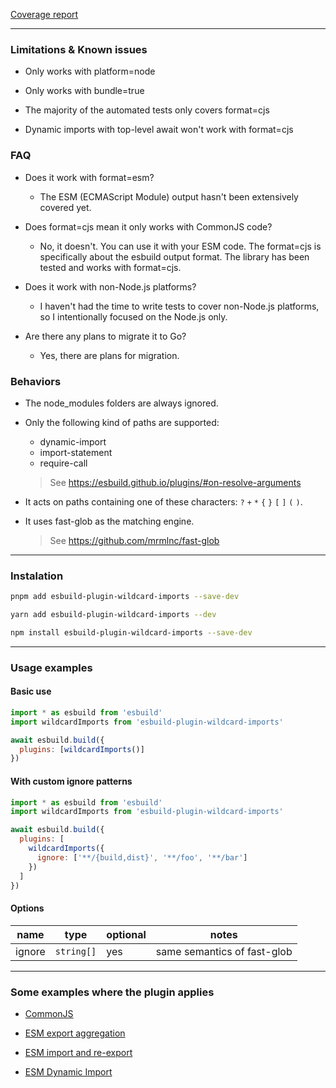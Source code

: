 <a href="./coverage.txt">Coverage report</a>

---

### Limitations & Known issues

- Only works with platform=node

- Only works with bundle=true

- The majority of the automated tests only covers format=cjs

- Dynamic imports with top-level await won't work with format=cjs

### FAQ

- Does it work with format=esm?

  - The ESM (ECMAScript Module) output hasn't been extensively covered yet.

- Does format=cjs mean it only works with CommonJS code?

  - No, it doesn't. You can use it with your ESM code. The format=cjs is specifically about the esbuild output format. The library has been tested and works with format=cjs.

- Does it work with non-Node.js platforms?

  - I haven't had the time to write tests to cover non-Node.js platforms, so I intentionally focused on the Node.js only.

- Are there any plans to migrate it to Go?

  - Yes, there are plans for migration.

### Behaviors

- The node_modules folders are always ignored.

- Only the following kind of paths are supported:

  - dynamic-import
  - import-statement
  - require-call

  > See https://esbuild.github.io/plugins/#on-resolve-arguments

- It acts on paths containing one of these characters: `?` `+` `*` `{` `}` `[` `]` `(` `)`.

- It uses fast-glob as the matching engine.

  > See https://github.com/mrmlnc/fast-glob

---

### Instalation

```bash
pnpm add esbuild-plugin-wildcard-imports --save-dev
```

```bash
yarn add esbuild-plugin-wildcard-imports --dev
```

```bash
npm install esbuild-plugin-wildcard-imports --save-dev
```

---

### Usage examples

#### Basic use

```javascript
import * as esbuild from 'esbuild'
import wildcardImports from 'esbuild-plugin-wildcard-imports'

await esbuild.build({
  plugins: [wildcardImports()]
})
```

#### With custom ignore patterns

```javascript
import * as esbuild from 'esbuild'
import wildcardImports from 'esbuild-plugin-wildcard-imports'

await esbuild.build({
  plugins: [
    wildcardImports({
      ignore: ['**/{build,dist}', '**/foo', '**/bar']
    })
  ]
})
```

#### Options

| name   | type       | optional | notes                       |
| ------ | ---------- | -------- | --------------------------- |
| ignore | `string[]` | yes      | same semantics of fast-glob |

---

### Some examples where the plugin applies

- <a href="./tests/cjs/require/test.js#L12">CommonJS</a>

- <a href="./tests/cjs/export-aggregation/test.js#L14">ESM export aggregation</a>

- <a href="./tests/cjs/import-re-export/test.js#L12">ESM import and re-export</a>

- <a href="./tests/esm/dynamic-import/fixtures/input.js">ESM Dynamic Import</a>
